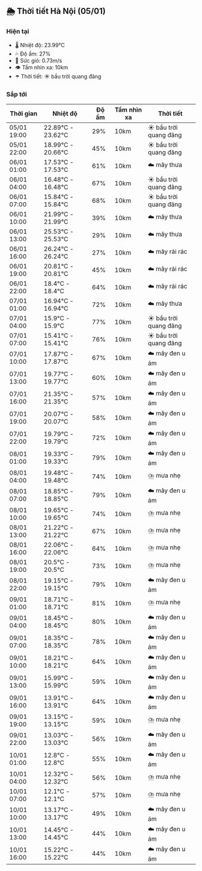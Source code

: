 ## 🌦️ Thời tiết Hà Nội (05/01)

### Hiện tại

- 🌡️ Nhiệt độ: 23.99℃
- 💦 Độ ẩm: 27%
- 💨 Sức gió: 0.73m/s
- 👁️ Tầm nhìn xa: 10km
- ☂️ Thời tiết: ☀️ bầu trời quang đãng

### Sắp tới

| Thời gian | Nhiệt độ | Độ ẩm | Tầm nhìn xa | Thời tiết |
| --- | --- | --- | --- | --- |
| 05/01 19:00 | 22.89℃ - 23.62℃ | 29% | 10km | ☀️ bầu trời quang đãng |
| 05/01 22:00 | 18.99℃ - 20.66℃ | 45% | 10km | ☀️ bầu trời quang đãng |
| 06/01 01:00 | 17.53℃ - 17.53℃ | 61% | 10km | ☁️ mây thưa |
| 06/01 04:00 | 16.48℃ - 16.48℃ | 67% | 10km | ☀️ bầu trời quang đãng |
| 06/01 07:00 | 15.84℃ - 15.84℃ | 68% | 10km | ☀️ bầu trời quang đãng |
| 06/01 10:00 | 21.99℃ - 21.99℃ | 39% | 10km | ☁️ mây thưa |
| 06/01 13:00 | 25.53℃ - 25.53℃ | 29% | 10km | ☁️ mây thưa |
| 06/01 16:00 | 26.24℃ - 26.24℃ | 27% | 10km | ☁️ mây rải rác |
| 06/01 19:00 | 20.81℃ - 20.81℃ | 45% | 10km | ☁️ mây rải rác |
| 06/01 22:00 | 18.4℃ - 18.4℃ | 64% | 10km | ☁️ mây rải rác |
| 07/01 01:00 | 16.94℃ - 16.94℃ | 72% | 10km | ☁️ mây thưa |
| 07/01 04:00 | 15.9℃ - 15.9℃ | 77% | 10km | ☀️ bầu trời quang đãng |
| 07/01 07:00 | 15.41℃ - 15.41℃ | 76% | 10km | ☀️ bầu trời quang đãng |
| 07/01 10:00 | 17.87℃ - 17.87℃ | 67% | 10km | ☁️ mây đen u ám |
| 07/01 13:00 | 19.77℃ - 19.77℃ | 60% | 10km | ☁️ mây đen u ám |
| 07/01 16:00 | 21.35℃ - 21.35℃ | 57% | 10km | ☁️ mây đen u ám |
| 07/01 19:00 | 20.07℃ - 20.07℃ | 58% | 10km | ☁️ mây đen u ám |
| 07/01 22:00 | 19.79℃ - 19.79℃ | 72% | 10km | ☁️ mây đen u ám |
| 08/01 01:00 | 19.33℃ - 19.33℃ | 79% | 10km | ☁️ mây đen u ám |
| 08/01 04:00 | 19.48℃ - 19.48℃ | 74% | 10km | ⛈️ mưa nhẹ |
| 08/01 07:00 | 18.85℃ - 18.85℃ | 79% | 10km | ☁️ mây đen u ám |
| 08/01 10:00 | 19.65℃ - 19.65℃ | 74% | 10km | ⛈️ mưa nhẹ |
| 08/01 13:00 | 21.22℃ - 21.22℃ | 67% | 10km | ⛈️ mưa nhẹ |
| 08/01 16:00 | 22.06℃ - 22.06℃ | 64% | 10km | ⛈️ mưa nhẹ |
| 08/01 19:00 | 20.5℃ - 20.5℃ | 73% | 10km | ⛈️ mưa nhẹ |
| 08/01 22:00 | 19.15℃ - 19.15℃ | 79% | 10km | ☁️ mây đen u ám |
| 09/01 01:00 | 18.71℃ - 18.71℃ | 81% | 10km | ⛈️ mưa nhẹ |
| 09/01 04:00 | 18.45℃ - 18.45℃ | 80% | 10km | ☁️ mây đen u ám |
| 09/01 07:00 | 18.35℃ - 18.35℃ | 78% | 10km | ☁️ mây đen u ám |
| 09/01 10:00 | 18.21℃ - 18.21℃ | 64% | 10km | ☁️ mây đen u ám |
| 09/01 13:00 | 15.99℃ - 15.99℃ | 59% | 10km | ☁️ mây đen u ám |
| 09/01 16:00 | 13.91℃ - 13.91℃ | 64% | 10km | ☁️ mây đen u ám |
| 09/01 19:00 | 13.15℃ - 13.15℃ | 59% | 10km | ⛈️ mưa nhẹ |
| 09/01 22:00 | 13.03℃ - 13.03℃ | 56% | 10km | ☁️ mây đen u ám |
| 10/01 01:00 | 12.8℃ - 12.8℃ | 55% | 10km | ☁️ mây đen u ám |
| 10/01 04:00 | 12.32℃ - 12.32℃ | 56% | 10km | ⛈️ mưa nhẹ |
| 10/01 07:00 | 12.1℃ - 12.1℃ | 57% | 10km | ⛈️ mưa nhẹ |
| 10/01 10:00 | 13.17℃ - 13.17℃ | 49% | 10km | ☁️ mây đen u ám |
| 10/01 13:00 | 14.45℃ - 14.45℃ | 44% | 10km | ☁️ mây đen u ám |
| 10/01 16:00 | 15.22℃ - 15.22℃ | 44% | 10km | ☁️ mây đen u ám |
